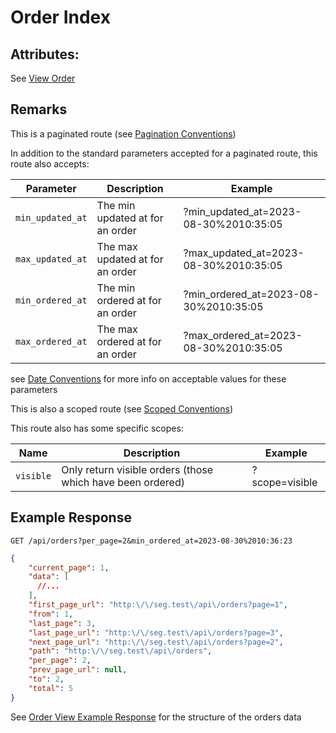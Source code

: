 # Order Index

## Attributes:

See [View Order](VIEW.md)

## Remarks

This is a paginated route (see [Pagination Conventions](../../CONVENTIONS.md#pagination-conventions))

In addition to the standard parameters accepted for a paginated route, this route also accepts:

| Parameter        | Description                     | Example                                 |
|------------------|---------------------------------|-----------------------------------------|
| `min_updated_at` | The min updated at for an order | ?min_updated_at=2023-08-30%2010:35:05   |
| `max_updated_at` | The max updated at for an order | ?max_updated_at=2023-08-30%2010:35:05   |
| `min_ordered_at` | The min ordered at for an order | ?min_ordered_at=2023-08-30%2010:35:05   |
| `max_ordered_at` | The max ordered at for an order | ?max_ordered_at=2023-08-30%2010:35:05   |

see [Date Conventions](../../CONVENTIONS.md#date-conventions) for more info on acceptable values for these parameters

This is also a scoped route (see [Scoped Conventions](../../CONVENTIONS.md#scoped-conventions))

This route also has some specific scopes:

| Name      | Description                                                | Example        |
|-----------|------------------------------------------------------------|----------------|
| `visible` | Only return visible orders (those which have been ordered) | ?scope=visible |

## Example Response

```http request
GET /api/orders?per_page=2&min_ordered_at=2023-08-30%2010:36:23
```

```json lines
{
    "current_page": 1,
    "data": [
      //...
    ],
    "first_page_url": "http:\/\/seg.test\/api\/orders?page=1",
    "from": 1,
    "last_page": 3,
    "last_page_url": "http:\/\/seg.test\/api\/orders?page=3",
    "next_page_url": "http:\/\/seg.test\/api\/orders?page=2",
    "path": "http:\/\/seg.test\/api\/orders",
    "per_page": 2,
    "prev_page_url": null,
    "to": 2,
    "total": 5
}
```

See [Order View Example Response](./VIEW.md#example-response) for the structure of the orders data


